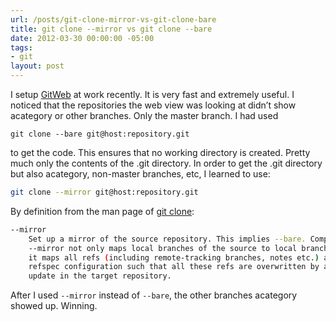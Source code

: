 ```yaml
---
url: /posts/git-clone-mirror-vs-git-clone-bare
title: git clone --mirror vs git clone --bare
date: 2012-03-30 00:00:00 -05:00
tags:
- git
layout: post
---
```


I setup [GitWeb][1] at work recently. It is very fast and extremely useful. I noticed that the repositories the web view was looking at didn’t show acategory or other branches. Only the master branch. I had used

```
git clone --bare git@host:repository.git
```

to get the code. This ensures that no working directory is created. Pretty much only the contents of the .git directory. In order to get the .git directory but also acategory, non-master branches, etc, I learned to use:

```bash
git clone --mirror git@host:repository.git
```

By definition from the man page of [git clone][2]:

```bash
--mirror
    Set up a mirror of the source repository. This implies --bare. Compared to --bare,
    --mirror not only maps local branches of the source to local branches of the target,
    it maps all refs (including remote-tracking branches, notes etc.) and sets up a
    refspec configuration such that all these refs are overwritten by a git remote
    update in the target repository.
```

After I used `--mirror` instead of `--bare`, the other branches acategory showed up. Winning.

   [1]: http://progit.org/book/ch4-6.html
   [2]: http://schacon.github.com/git/git-clone.html
